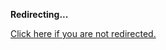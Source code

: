 <!DOCTYPE html>
<html>
<head>
<title>Redirecting...</title>
<link rel="canonical" href="http://home.jle0.com:4111/entry/fixed-length-vector-types-in-haskell-2015.md"/>
<meta http-equiv="content-type" content="text/html; charset=utf-8" />
<meta http-equiv="refresh" content="0; url=#{destination_path}" />
</head>
<body>
  <p><strong>Redirecting...</strong></p>
  <p><a href='http://home.jle0.com:4111/entry/fixed-length-vector-types-in-haskell-2015.md'>Click here if you are not redirected.</a></p>
  <script>
    document.location.href = "http://home.jle0.com:4111/entry/fixed-length-vector-types-in-haskell-2015.md";
  </script>
</body>
</html>
